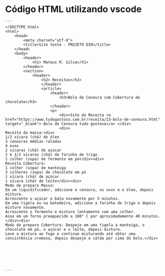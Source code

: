 # Código HTML utilizando vscode

````
```
<!DOCTYPE html>
<html>
    <head>
        <meta charset="utf-8">
        <title>Site teste - PROJETO DIO</title>
    </head>
    <body>
        <header>
            <h1> Mateus M. Silva</h1>
        </header>
        <section>
            <header>
                <h2> Receitas</h2>
                </header>
                <article>
                    <header>
                        <h3>Bolo de Cenoura com Cobertura de chocolate</h3>
                    </header>
                    <p> 
                        <div>Site da Receita <a href="https://www.tudogostoso.com.br/receita/23-bolo-de-cenoura.html" target="_blank"> Bolo de Cenoura tudo gostoso</a> </div>
                        <div> 
Receita da massa:<div>
1/2 xícara (chá) de óleo
3 cenouras médias raladas
4 ovos
2 xícaras (chá) de açúcar
2 e 1/2 xícaras (chá) de farinha de trigo
1 colher (sopa) de fermento em pó</div><div>
Receita Cobertura:
1 colher (sopa) de manteiga
3 colheres (sopa) de chocolate em pó
1 xícara (chá) de açúcar
1 xícara (chá) de leite</div><div>
Modo de preparo Massa:
Em um liquidificador, adicione a cenoura, os ovos e o óleo, depois misture.
Acrescente o açúcar e bata novamente por 5 minutos.
Em uma tigela ou na batedeira, adicione a farinha de trigo e depois misture novamente.
Acrescente o fermento e misture lentamente com uma colher.
Asse em um forno preaquecido a 180° C por aproximadamente 40 minutos.</div><div>
Modo de preparo Cobertura: Despeje em uma tigela a manteiga, o chocolate em pó, o açúcar e o leite, depois misture.
Leve a mistura ao fogo e continue misturando até obter uma consistência cremosa, depois despeje a calda por cima do bolo.</div>
````

​                        </p>
​                </article>
​                </section>
​                <footer></footer>
​    </body>
 </html>

````
```

````

